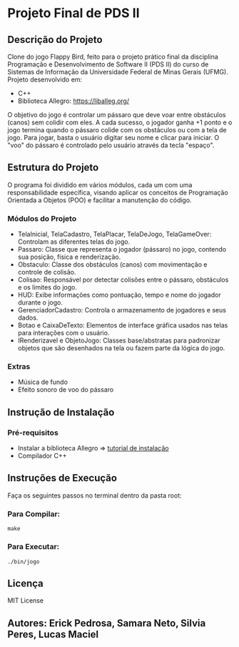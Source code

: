 # Projeto Final de PDS II

## Descrição do Projeto
  Clone do jogo Flappy Bird, feito para o projeto prático final da disciplina Programação e Desenvolvimento de Software II (PDS II) do curso de Sistemas de Informação da Universidade Federal de Minas Gerais (UFMG).
Projeto desenvolvido em:
- C++
- Biblioteca Allegro: https://liballeg.org/

O objetivo do jogo é controlar um pássaro que deve voar entre obstáculos (canos) sem colidir com eles. A cada sucesso, o jogador ganha +1 ponto e o jogo termina quando o pássaro colide com os obstáculos ou com a tela de jogo. Para jogar, basta o usuário digitar seu nome e clicar para iniciar. O "voo" do pássaro é controlado pelo usuário através da tecla "espaço".

## Estrutura do Projeto
  O programa foi dividido em vários módulos, cada um com uma responsabilidade específica, visando aplicar os conceitos de Programação Orientada a Objetos (POO) e facilitar a manutenção do código.
   
### Módulos do Projeto
- TelaInicial, TelaCadastro, TelaPlacar, TelaDeJogo, TelaGameOver: Controlam as diferentes telas do jogo.
- Passaro: Classe que representa o jogador (pássaro) no jogo, contendo sua posição, física e renderização.
- Obstaculo: Classe dos obstáculos (canos) com movimentação e controle de colisão.
- Colisao: Responsável por detectar colisões entre o pássaro, obstáculos e os limites do jogo.
- HUD: Exibe informações como pontuação, tempo e nome do jogador durante o jogo.
- GerenciadorCadastro: Controla o armazenamento de jogadores e seus dados.
- Botao e CaixaDeTexto: Elementos de interface gráfica usados nas telas para interações com o usuário.
- IRenderizavel e ObjetoJogo: Classes base/abstratas para padronizar objetos que são desenhados na tela ou fazem parte da lógica do jogo.

### Extras
- Música de fundo
- Efeito sonoro de voo do pássaro

## Instrução de Instalação
### Pré-requisitos
 - Instalar a biblioteca Allegro => [tutorial de instalação](https://github.com/liballeg/allegro_wiki/wiki/Quickstart)
- Compilador C++ 

## Instruções de Execução

Faça os seguintes passos no terminal dentro da pasta root:
### Para Compilar:
```make```

### Para Executar:
```./bin/jogo```
## Licença
 MIT License
## Autores: Erick Pedrosa, Samara Neto, Silvia Peres, Lucas Maciel